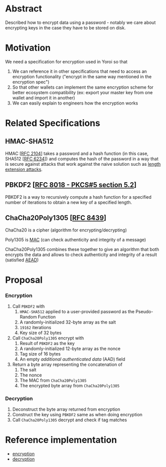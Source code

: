 # Abstract

Described how to encrypt data using a password - notably we care about encrypting keys in the case they have to be stored on disk.

# Motivation

We need a specification for encryption used in Yoroi so that

1) We can reference it in other specifications that need to access an encryption functionality ("encrypt in the same way mentioned in the encryption spec")
2) So that other wallets can implement the same encryption scheme for better ecosystem compatibility (ex: export your master key from one wallet and import it in another)
3) We can easily explain to engineers how the encryption works

# Related Specifications

## HMAC-SHA512

HMAC [[RFC 2104](https://tools.ietf.org/html/rfc2104)] takes a password and a hash function (in this case, SHA512 [[RFC 6234](https://tools.ietf.org/html/rfc6234#section-4.2)]) and computes the hash of the password in a way that is secure against attacks that work against the naive solution such as [length extension attacks](https://en.wikipedia.org/wiki/Length_extension_attack).

## PBKDF2 [[RFC 8018 - PKCS#5 section 5.2](https://tools.ietf.org/html/rfc8018#section-5.2)]

PBKDF2 is a way to recursively compute a hash function for a specified number of iterations to obtain a new key of a specified length.

## ChaCha20Poly1305 [[RFC 8439](https://tools.ietf.org/html/rfc8439)]

ChaCha20 is a cipher (algorithm for encrypting/decrypting)

Poly1305 is [MAC]((https://en.wikipedia.org/wiki/Message_authentication_code)) (can check authenticity and integrity of a message)

ChaCha20Poly1305 combines these together to give an algorithm that both encrypts the data and allows to check authenticity and integrity of a result (satisfied [AEAD](https://en.wikipedia.org/wiki/Authenticated_encryption#Authenticated_encryption_with_associated_data_(AEAD)))

# Proposal

### Encryption

1) Call `PBKDF2` with
    1) `HMAC-SHA512` applied to a user-provided password as the Pseudo-Random Function
    1) A randomly-initialized 32-byte array as the salt
    1) `19162` iterations
    1) Key size of 32 bytes
1) Call `ChaCha20Poly1305` encrypt with
    1) Result of `PBKDF2` as the key
    1) A randomly-initialized 12-byte array as the nonce
    1) Tag size of 16 bytes
    1) An empty *additional authenticated data* (AAD) field
1) Return a byte array representing the concatenation of
    1) The salt
    1) The nonce
    1) The MAC from `ChaCha20Poly1305`
    1) The encrypted byte array from `ChaCha20Poly1305`

### Decryption

1) Deconstruct the byte array returned from encryption
1) Construct the key using `PBKDF2` same as when doing encryption
1) Call `ChaCha20Poly1305` decrypt and check if tag matches

# Reference implementation

- [encryption](https://github.com/input-output-hk/js-cardano-wasm/blob/master/cardano-wallet/src/lib.rs#L1430)
- [decryption](https://github.com/input-output-hk/js-cardano-wasm/blob/master/cardano-wallet/src/lib.rs#L1474)
